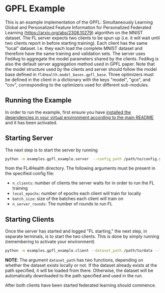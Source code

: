 # GPFL Example
This is an example implementation of the GPFL: Simultaneously Learning Global and Personalized Feature Information for Personalized Federated Learning (https://arxiv.org/abs/2308.10279) algorithm on the MNIST dataset.
The FL server expects two clients to be spun up (i.e. it will wait until two clients report in before starting training). Each client has the same "local" dataset. I.e. they each load the complete MNIST dataset and therefore have the same training and validation sets. The server uses FedAvg to aggregate the model parameters shared by the clients. FedAvg is also the default server aggregation method used in GPFL paper.
Note that the model structure used by the clients and server should follow the model base defined in `fl4health.model_bases.gpfl_base`. Three optimizers must be defined in the client in a dictionary with the keys "model", "gce", and "cov", corresponding to the optimizers used for different sub-modules.

## Running the Example
In order to run the example, first ensure you have [installed the dependencies in your virtual environment according to the main README](/README.md#development-requirements) and it has been activated.

## Starting Server

The next step is to start the server by running
```bash
python -m examples.gpfl_example.server  --config_path /path/to/config.yaml
```
from the FL4Health directory. The following arguments must be present in the specified config file:
* `n_clients`: number of clients the server waits for in order to run the FL training
* `local_epochs`: number of epochs each client will train for locally
* `batch_size`: size of the batches each client will train on
* `n_server_rounds`: The number of rounds to run FL

## Starting Clients

Once the server has started and logged "FL starting," the next step, in separate terminals, is to start the two
clients. This is done by simply running (remembering to activate your environment)
```bash
python -m examples.gpfl_example.client --dataset_path /path/to/data --learning_rate 0.005 --mu 0.01 --lambda_parameter 0.01
```
**NOTE**: The argument `dataset_path` has two functions, depending on whether the dataset exists locally or not. If
the dataset already exists at the path specified, it will be loaded from there. Otherwise, the dataset will be
automatically downloaded to the path specified and used in the run.

After both clients have been started federated learning should commence.

